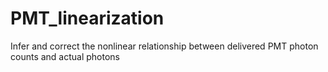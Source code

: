 # PMT_linearization
Infer and correct the nonlinear relationship between delivered PMT photon counts and actual photons
